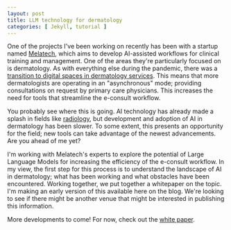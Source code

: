 ```yaml
---
layout: post
title: LLM technology for dermatology
categories: [ Jekyll, tutorial ]
---
```


One of the projects I've been working on recently has been with a startup named [Melatech](https://melatech.io/), which aims to develop AI-assisted workflows for clinical training and management.  One of the areas they're particularly focused on is dermatology.  As with everything else during the pandemic, there was a [transition to digital spaces in dermatology services](https://www.ncbi.nlm.nih.gov/pmc/articles/PMC8832130/).  This means that more dermatologists are operating in an "asynchronous" mode; providing consultations on request by primary care physicians.  This increases the need for tools that streamline the e-consult workflow.

You probably see where this is going.  AI technology has already made a splash in fields like [radiology](https://www.fda.gov/medical-devices/software-medical-device-samd/artificial-intelligence-and-machine-learning-aiml-enabled-medical-devices), but development and adoption of AI in dermatology has been slower.  To some extent, this presents an opportunity for the field; new tools can take advantage of the newest advancements.  Are you ahead of me yet?

I'm working with Melatech's experts to explore the potential of Large Language Models for increasing the efficiency of the e-consult workflow.  In my view, the first step for this process is to understand the landscape of AI in dermatology; what has been working and what obstacles have been encountered.  Working together, we put together a whitepaper on the topic.  I'm making an early version of this available here on the blog.  We're looking to see if there might be another venue that might be interested in publishing this information.

More developments to come! For now, check out the [white paper]({{site.url}}/assets/ai_derm_review.pdf).
